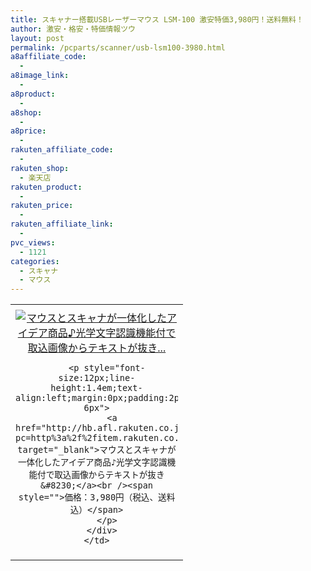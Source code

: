 ```yaml
---
title: スキャナー搭載USBレーザーマウス LSM-100 激安特価3,980円！送料無料！
author: 激安・格安・特価情報ツウ
layout: post
permalink: /pcparts/scanner/usb-lsm100-3980.html
a8affiliate_code:
  - 
a8image_link:
  - 
a8product:
  - 
a8shop:
  - 
a8price:
  - 
rakuten_affiliate_code:
  - 
rakuten_shop:
  - 楽天店
rakuten_product:
  - 
rakuten_price:
  - 
rakuten_affiliate_link:
  - 
pvc_views:
  - 1121
categories:
  - スキャナ
  - マウス
---
```

<table border="0" cellpadding="0" cellspacing="0">
  <tr>
    <td valign="top">
      <div style="border:1px none;margin:0px;padding:6px 0px;width:260px;text-align:center;float:left">
        <a href="http://hb.afl.rakuten.co.jp/hgc/02d0120c.93a9cadb.0228af4b.2dfc2ab0/?pc=http%3a%2f%2fitem.rakuten.co.jp%2farchisite%2faa1181200%2f%3fscid%3daf_link_tbl&m=http%3a%2f%2fm.rakuten.co.jp%2farchisite%2fi%2f10005335%2f" target="_blank"><img src="http://hbb.afl.rakuten.co.jp/hgb/?pc=http%3a%2f%2fthumbnail.image.rakuten.co.jp%2f%400_mall%2farchisite%2fcabinet%2fimg61617377.jpg%3f_ex%3d240x240&m=http%3a%2f%2fthumbnail.image.rakuten.co.jp%2f%400_mall%2farchisite%2fcabinet%2fimg61617377.jpg" alt="マウスとスキャナが一体化したアイデア商品♪光学文字認識機能付で取込画像からテキストが抜き..." border="0" style="margin:0px;padding:0px" /></a> 
        
        <p style="font-size:12px;line-height:1.4em;text-align:left;margin:0px;padding:2px 6px">
          <a href="http://hb.afl.rakuten.co.jp/hgc/02d0120c.93a9cadb.0228af4b.2dfc2ab0/?pc=http%3a%2f%2fitem.rakuten.co.jp%2farchisite%2faa1181200%2f%3fscid%3daf_link_tbl&m=http%3a%2f%2fm.rakuten.co.jp%2farchisite%2fi%2f10005335%2f" target="_blank">マウスとスキャナが一体化したアイデア商品♪光学文字認識機能付で取込画像からテキストが抜き&#8230;</a><br /><span style="">価格：3,980円（税込、送料込）</span>
        </p>
      </div>
    </td>
  </tr>
</table>